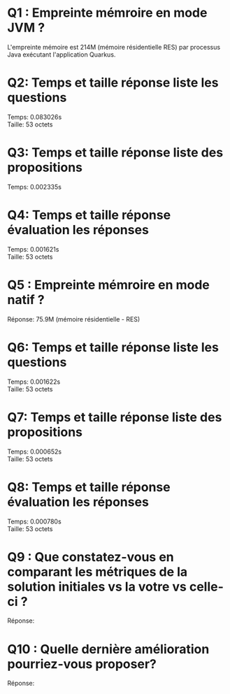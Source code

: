 # Q1 : Empreinte mémroire en mode JVM ?
L'empreinte mémoire est 214M (mémoire résidentielle RES) par processus Java exécutant l'application Quarkus.

# Q2: Temps et  taille  réponse   liste les questions
Temps: 0.083026s  
Taille: 53 octets

# Q3: Temps et  taille  réponse  liste des propositions
Temps: 0.002335s  

# Q4: Temps et  taille  réponse  évaluation les réponses
Temps: 0.001621s  
Taille: 53 octets

# Q5 : Empreinte mémroire en mode natif ?
Réponse: 75.9M (mémoire résidentielle - RES)

# Q6: Temps et  taille  réponse   liste les questions
Temps: 0.001622s  
Taille: 53 octets

# Q7: Temps et  taille  réponse  liste des propositions
Temps: 0.000652s  
Taille: 53 octets

# Q8: Temps et  taille  réponse  évaluation les réponses
Temps: 0.000780s  
Taille: 53 octets


# Q9 :  Que constatez-vous en comparant les métriques de la solution  initiales vs la votre vs celle-ci ?
Réponse:

# Q10 : Quelle dernière amélioration pourriez-vous proposer?
Réponse:
